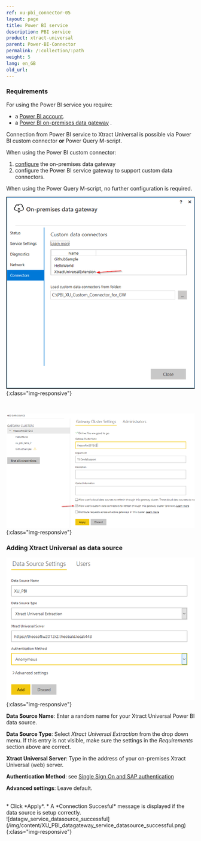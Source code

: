 ```yaml
---
ref: xu-pbi_connector-05
layout: page
title: Power BI service
description: PBI service
product: xtract-universal
parent: Power-BI-Connector
permalink: /:collection/:path
weight: 5
lang: en_GB
old_url:
---
```



### Requirements

For using the Power BI service you require:
* a [Power BI account](https://powerbi.microsoft.com/en-us/landing/signin/). 
* a [Power BI on-premises data gateway](https://powerbi.microsoft.com/en-us/gateway/) .

Connection from Power BI service to Xtract Universal is possible via Power BI custom connector **or** Power Query M-script.

When using the Power BI custom connector:
1. [configure](https://docs.microsoft.com/en-us/power-bi/service-gateway-custom-connectors) the on-premises data gateway
2. configure the Power BI service gateway to support custom data connectors. 

When using the Power Query M-script, no further configuration is required.
<br>


![datagw_custom_conn](/img/content/XU_PBI_datagateway_config.png){:class="img-responsive"}

<br>

![datagw_service_custom_conn](/img/content/XU_PBI_datagateway_service_config.png){:class="img-responsive"}

### Adding Xtract Universal as data source

![datagw_service_datasource](/img/content/XU_PBI_datagateway_service_datasource.png){:class="img-responsive"}

**Data Source Name**: Enter a random name for your Xtract Universal Power BI data source.

**Data Source Type**: Select *Xtract Universal Extraction* from the drop down menu. If this entry is not visible, make sure the settings in the *Requirements* section above are correct.

**Xtract Universal Server**: Type in the address of your on-premises Xtract Universal (web) server. 

**Authentication Method**: see [Single Sign On and SAP authentication](./pbi-SSO)

**Advanced settings**: Leave default.

<br>
* Click *Apply*.
* A *Connection Succesful* message is displayed if the data source is setup correctly.
<br>
![datagw_service_datasource_successful](/img/content/XU_PBI_datagateway_service_datasource_successful.png){:class="img-responsive"}
